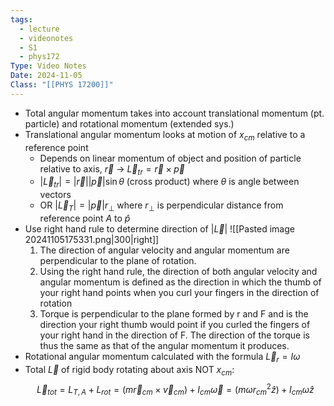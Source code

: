 ```yaml
---
tags:
  - lecture
  - videonotes
  - S1
  - phys172
Type: Video Notes
Date: 2024-11-05
Class: "[[PHYS 17200]]"
---
```

- Total angular momentum takes into account translational momentum (pt. particle) and rotational momentum (extended sys.)
- Translational angular momentum looks at motion of $x_{cm}$ relative to a reference point
	- Depends on linear momentum of object and position of particle relative to axis, $\vec{r}$ -> $\vec{L}_{tr}=\vec{r}\times \vec{p}$
	- $|\vec{L}_{tr}|=|\vec{r}||\vec{p}|\sin\theta$ (cross product) where $\theta$ is angle between vectors 
	- OR $|\vec{L}_{T}|=|\vec{p}|r_{\perp}$ where $r_{\perp}$ is perpendicular distance from reference point $A$ to $\hat{p}$
- Use right hand rule to determine direction of $|\vec{L}|$ ![[Pasted image 20241105175331.png|300|right]]
	1. The direction of angular velocity and angular momentum are perpendicular to the plane of rotation.
	2. Using the right hand rule, the direction of both angular velocity and angular momentum is defined as the direction in which the thumb of your right hand points when you curl your fingers in the direction of rotation
	3. Torque is perpendicular to the plane formed by r and F and is the direction your right thumb would point if you curled the fingers of your right hand in the direction of F. The direction of the torque is thus the same as that of the angular momentum it produces.
- Rotational angular momentum calculated with the formula $\vec{L}_{r}=I\omega$
- Total $\vec{L}$ of rigid body rotating about axis NOT $x_{cm}:$
$$\vec{L}_{tot}=L_{T,A}+L_{rot}=(m\vec{r}_{cm}\times \vec{v}_{cm})+I_{cm}\vec{\omega}=(m\omega r^2_{cm}\hat{z})+I_{cm}\omega\hat{z}$$
